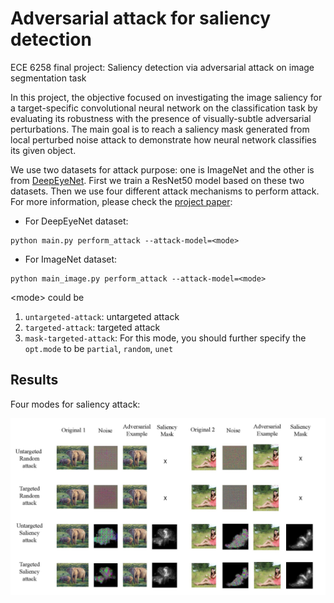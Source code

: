 # Adversarial attack for saliency detection
ECE 6258 final project: Saliency detection via adversarial attack on image segmentation task

In this project, the objective focused on investigating the image saliency for a target-specific convolutional neural network on the classification task by evaluating its robustness with the presence of visually-subtle adversarial perturbations. The main goal is to reach a saliency mask generated from local perturbed noise attack to demonstrate how neural network classifies its given object.

We use two datasets for attack purpose: one is ImageNet and the other is from [DeepEyeNet](https://github.com/waynewu6250/DeepEyeNet-Keywords). First we train a ResNet50 model based on these two datasets. Then we use four different attack mechanisms to perform attack. For more information, please check the [project paper](https://github.com/waynewu6250/attack-for-saliency/blob/master/paper.pdf): 

* For DeepEyeNet dataset:
>
    python main.py perform_attack --attack-model=<mode>

* For ImageNet dataset:
>
    python main_image.py perform_attack --attack-model=<mode>

\<mode> could be
1. `untargeted-attack`: untargeted attack
2. `targeted-attack`: targeted attack
3. `mask-targeted-attack`:
   For this mode, you should further specify the   `opt.mode` to be `partial`, `random`, `unet`

## Results
Four modes for saliency attack:

<img src="https://github.com/waynewu6250/attack-for-saliency/blob/master/imagenet.jpg">


